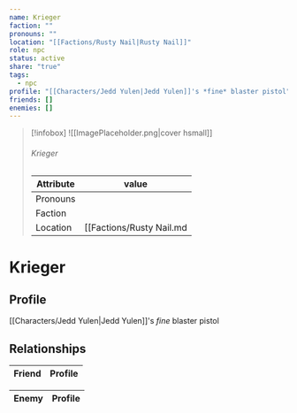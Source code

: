 ```yaml
---
name: Krieger
faction: ""
pronouns: ""
location: "[[Factions/Rusty Nail|Rusty Nail]]"
role: npc
status: active
share: "true"
tags:
  - npc
profile: "[[Characters/Jedd Yulen|Jedd Yulen]]'s *fine* blaster pistol"
friends: []
enemies: []
---
```



> [!infobox]
> ![[ImagePlaceholder.png|cover hsmall]]
> ###### Krieger
> Attribute |  value |
> ---|---|
> Pronouns | 
> Faction | 
> Location | [[Factions/Rusty Nail.md|Rusty Nail]] |


# Krieger
## Profile
[[Characters/Jedd Yulen|Jedd Yulen]]'s *fine* blaster pistol


## Relationships

| Friend | Profile |
| ------ | ------- |


| Enemy | Profile |
| ----- | ------- |


